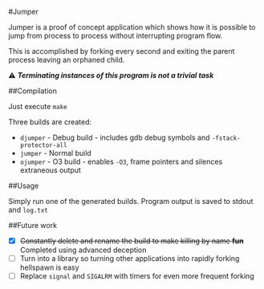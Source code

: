 #Jumper

Jumper is a proof of concept application which shows how it is possible to jump from process to process without interrupting program flow.

This is accomplished by forking every second and exiting the parent process leaving an orphaned child.

:warning:  ***Terminating instances of this program is not a trivial task***

##Compilation

Just execute `make`

Three builds are created:
 * `djumper` - Debug build - includes gdb debug symbols and `-fstack-protector-all`
 * `jumper`  - Normal build
 * `ojumper` - O3 build - enables `-O3`, frame pointers and silences extraneous output

##Usage

Simply run one of the generated builds. Program output is saved to stdout and `log.txt`

##Future work
- [x] ~~Constantly delete and rename the build to make killing by name **fun**~~ Completed using advanced deception
- [ ] Turn into a library so turning other applications into rapidly forking hellspawn is easy
- [ ] Replace `signal` and `SIGALRM` with timers for even more frequent forking
